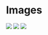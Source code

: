 # Images
<img src="https://user-images.githubusercontent.com/85928033/138610091-fde884f8-2f0d-494b-911a-fa83ead294bc.png"></img>
<img src="https://user-images.githubusercontent.com/85928033/138610386-b3becb1c-6a81-46e5-bbd0-eea2b8e91de3.png"></img>
<img src="https://user-images.githubusercontent.com/85928033/138610560-c793b887-4bc3-4662-bfa1-16b613066f7f.png"></img>
